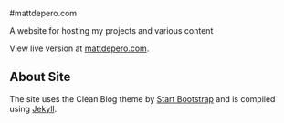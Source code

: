 #mattdepero.com

A website for hosting my projects and various content

View live version at [mattdepero.com](http://mattdepero.com).

## About Site

The site uses the Clean Blog theme by [Start Bootstrap](http://startbootstrap.com/template-overviews/clean-blog/) and is compiled using [Jekyll](http://jekyllrb.com/).

